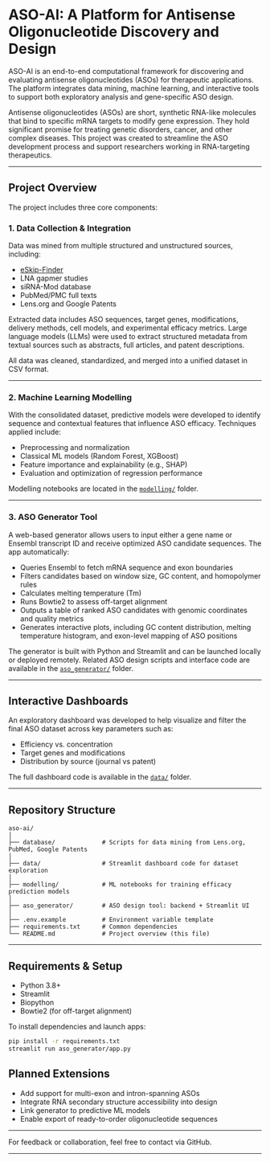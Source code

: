 # ASO-AI: A Platform for Antisense Oligonucleotide Discovery and Design

ASO-AI is an end-to-end computational framework for discovering and evaluating antisense oligonucleotides (ASOs) for therapeutic applications. The platform integrates data mining, machine learning, and interactive tools to support both exploratory analysis and gene-specific ASO design.

Antisense oligonucleotides (ASOs) are short, synthetic RNA-like molecules that bind to specific mRNA targets to modify gene expression. They hold significant promise for treating genetic disorders, cancer, and other complex diseases. This project was created to streamline the ASO development process and support researchers working in RNA-targeting therapeutics.

---

## Project Overview

The project includes three core components:

### 1. Data Collection & Integration

Data was mined from multiple structured and unstructured sources, including:
- [eSkip-Finder](https://www.eskip-finder.org/)
- LNA gapmer studies
- siRNA-Mod database
- PubMed/PMC full texts
- Lens.org and Google Patents

Extracted data includes ASO sequences, target genes, modifications, delivery methods, cell models, and experimental efficacy metrics. Large language models (LLMs) were used to extract structured metadata from textual sources such as abstracts, full articles, and patent descriptions.

All data was cleaned, standardized, and merged into a unified dataset in CSV format.

---

### 2. Machine Learning Modelling

With the consolidated dataset, predictive models were developed to identify sequence and contextual features that influence ASO efficacy. Techniques applied include:
- Preprocessing and normalization
- Classical ML models (Random Forest, XGBoost)
- Feature importance and explainability (e.g., SHAP)
- Evaluation and optimization of regression performance

Modelling notebooks are located in the [`modelling/`](modelling) folder.

---

### 3. ASO Generator Tool

A web-based generator allows users to input either a gene name or Ensembl transcript ID and receive optimized ASO candidate sequences. The app automatically:
- Queries Ensembl to fetch mRNA sequence and exon boundaries
- Filters candidates based on window size, GC content, and homopolymer rules
- Calculates melting temperature (Tm)
- Runs Bowtie2 to assess off-target alignment
- Outputs a table of ranked ASO candidates with genomic coordinates and quality metrics
- Generates interactive plots, including GC content distribution, melting temperature histogram, and exon-level mapping of ASO positions

The generator is built with Python and Streamlit and can be launched locally or deployed remotely.
Related ASO design scripts and interface code are available in the [`aso_generator/`](aso_generator) folder.

---

## Interactive Dashboards

An exploratory dashboard was developed to help visualize and filter the final ASO dataset across key parameters such as:
- Efficiency vs. concentration
- Target genes and modifications
- Distribution by source (journal vs patent)

The full dashboard code is available in the [`data/`](data) folder.

---

## Repository Structure

```
aso-ai/
│
├── database/             # Scripts for data mining from Lens.org, PubMed, Google Patents
│
├── data/                 # Streamlit dashboard code for dataset exploration
│
├── modelling/            # ML notebooks for training efficacy prediction models
│
├── aso_generator/        # ASO design tool: backend + Streamlit UI
│
├── .env.example          # Environment variable template
├── requirements.txt      # Common dependencies
└── README.md             # Project overview (this file)
```

---

## Requirements & Setup

- Python 3.8+
- Streamlit
- Biopython
- Bowtie2 (for off-target alignment)

To install dependencies and launch apps:
```bash
pip install -r requirements.txt
streamlit run aso_generator/app.py
```

## Planned Extensions

- Add support for multi-exon and intron-spanning ASOs  
- Integrate RNA secondary structure accessibility into design  
- Link generator to predictive ML models  
- Enable export of ready-to-order oligonucleotide sequences  

---

For feedback or collaboration, feel free to contact via GitHub.

---
